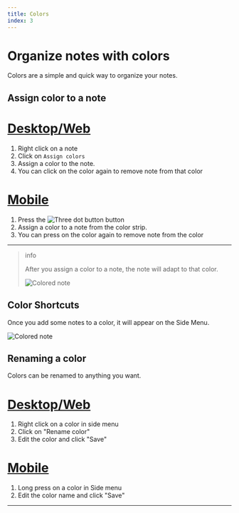 ```yaml
---
title: Colors
index: 3
---
```


# Organize notes with colors

Colors are a simple and quick way to organize your notes.

## Assign color to a note

# [Desktop/Web](#/tab/web)

1. Right click on a note
2. Click on `Assign colors`
3. Assign a color to the note.
4. You can click on the color again to remove note from that color

# [Mobile](#/tab/mobile)

1. Press the ![Three dot button](/three-dot-button.png) button
2. Assign a color to a note from the color strip.
3. You can press on the color again to remove note from the color

---

> info
>
> After you assign a color to a note, the note will adapt to that color.
>
> ![Colored note](/colored-note.png)

## Color Shortcuts

Once you add some notes to a color, it will appear on the Side Menu.

![Colored note](/colored-note-sidemenu.png)

## Renaming a color

Colors can be renamed to anything you want.

# [Desktop/Web](#/tab/web)

1. Right click on a color in side menu
2. Click on "Rename color"
3. Edit the color and click "Save"

# [Mobile](#/tab/mobile)

1. Long press on a color in Side menu
2. Edit the color name and click "Save"

---
